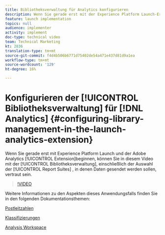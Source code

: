 ```yaml
---
title: Bibliotheksverwaltung für Analytics konfigurieren
description: Wenn Sie gerade erst mit der Experience Platform Launch-Erweiterung für Adobe Analytics beginnen, können Sie in diesem Video den Bibliotheksverwaltungsbereich der Konfiguration aufrufen, einschließlich der Auswahl der Report Suites, in die Sie Daten senden möchten.
feature: launch implementation
topics: null
audience: implementer
activity: implement
doc-type: technical video
team: Technical Marketing
kt: 2836
translation-type: tm+mt
source-git-commit: f4d4b506b6771d75402de54a471e437d81d9a1ea
workflow-type: tm+mt
source-wordcount: '129'
ht-degree: 16%

---
```



# Konfigurieren der [!UICONTROL Bibliotheksverwaltung] für [!DNL Analytics] {#configuring-library-management-in-the-launch-analytics-extension}

Wenn Sie gerade erst mit Experience Platform Launch und der Adobe Analytics [!UICONTROL Extension]beginnen, können Sie in diesem Video mit der [!UICONTROL Bibliotheksverwaltung], einschließlich der Auswahl der [!UICONTROL Report Suites] , in denen Daten gesendet werden sollen, vertraut sein.

>[!VIDEO](https://video.tv.adobe.com/v/27092/?quality=12)

Weitere Informationen zu den Aspekten dieses Anwendungsfalls finden Sie in den folgenden Dokumentationsthemen:

[Postleitzahlen](https://docs.adobe.com/help/en/analytics/components/variables/dimensions-reports/reports-zip.html)

[Klassifizierungen](https://docs.adobe.com/content/help/de-DE/analytics/components/classifications/c-classifications.html)

[Analysis Workspace](https://docs.adobe.com/content/help/de-DE/analytics/analyze/analysis-workspace/home.html)
